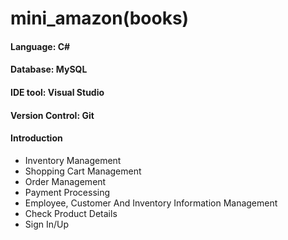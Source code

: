 # mini_amazon(books)
#### Language: C#
####  Database: MySQL
#### IDE tool: Visual Studio
#### Version Control: Git
####  Introduction
- Inventory Management
- Shopping Cart Management
- Order Management
- Payment Processing
- Employee, Customer And Inventory Information Management
- Check Product Details
- Sign In/Up
